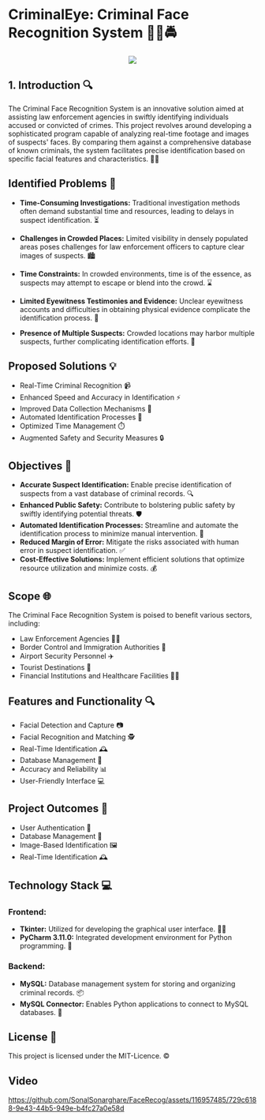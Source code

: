 # CriminalEye: Criminal Face Recognition System 🕵️‍♀️🚔

<p align="center">
  <img src="https://github.com/SonalSonarghare/FaceRecog/assets/116957485/f0b848c6-ac81-4a29-a395-285a9caa5dc7">
</p>

## 1. Introduction 🔍

The Criminal Face Recognition System is an innovative solution aimed at assisting law enforcement agencies in swiftly identifying individuals accused or convicted of crimes. This project revolves around developing a sophisticated program capable of analyzing real-time footage and images of suspects' faces. By comparing them against a comprehensive database of known criminals, the system facilitates precise identification based on specific facial features and characteristics. 👮‍♂️

## Identified Problems 🚨

- **Time-Consuming Investigations:** Traditional investigation methods often demand substantial time and resources, leading to delays in suspect identification. ⏳

- **Challenges in Crowded Places:** Limited visibility in densely populated areas poses challenges for law enforcement officers to capture clear images of suspects. 🏙️

- **Time Constraints:** In crowded environments, time is of the essence, as suspects may attempt to escape or blend into the crowd. ⌛

- **Limited Eyewitness Testimonies and Evidence:** Unclear eyewitness accounts and difficulties in obtaining physical evidence complicate the identification process. 👀

- **Presence of Multiple Suspects:** Crowded locations may harbor multiple suspects, further complicating identification efforts. 👥

## Proposed Solutions 💡

- Real-Time Criminal Recognition 📹
- Enhanced Speed and Accuracy in Identification ⚡
- Improved Data Collection Mechanisms 📂
- Automated Identification Processes 🤖
- Optimized Time Management ⏱️
- Augmented Safety and Security Measures 🔒

## Objectives 🎯

- **Accurate Suspect Identification:** Enable precise identification of suspects from a vast database of criminal records. 🔍
- **Enhanced Public Safety:** Contribute to bolstering public safety by swiftly identifying potential threats. 🛡️
- **Automated Identification Processes:** Streamline and automate the identification process to minimize manual intervention. 🤖
- **Reduced Margin of Error:** Mitigate the risks associated with human error in suspect identification. ✅
- **Cost-Effective Solutions:** Implement efficient solutions that optimize resource utilization and minimize costs. 💰

## Scope 🌐

The Criminal Face Recognition System is poised to benefit various sectors, including:

- Law Enforcement Agencies 👮‍♀️
- Border Control and Immigration Authorities 🛃
- Airport Security Personnel ✈️
- Tourist Destinations 🌇
- Financial Institutions and Healthcare Facilities 🏦🏥

## Features and Functionality 🔍

- Facial Detection and Capture 📷
- Facial Recognition and Matching 🕵️
- Real-Time Identification 🕰️
- Database Management 📂
- Accuracy and Reliability 📊
- User-Friendly Interface 💻

## Project Outcomes 🎯

- User Authentication 🔐
- Database Management 📂
- Image-Based Identification 🖼️
- Real-Time Identification 🕰️

## Technology Stack 💻

### Frontend:

- **Tkinter:** Utilized for developing the graphical user interface. 👨‍💻
- **PyCharm 3.11.0:** Integrated development environment for Python programming. 🐍

### Backend:

- **MySQL:** Database management system for storing and organizing criminal records. 📦
- **MySQL Connector:** Enables Python applications to connect to MySQL databases. 🔌

## License 📄

This project is licensed under the MIT-Licence. ©️

## Video

https://github.com/SonalSonarghare/FaceRecog/assets/116957485/729c6188-9e43-44b5-949e-b4fc27a0e58d


